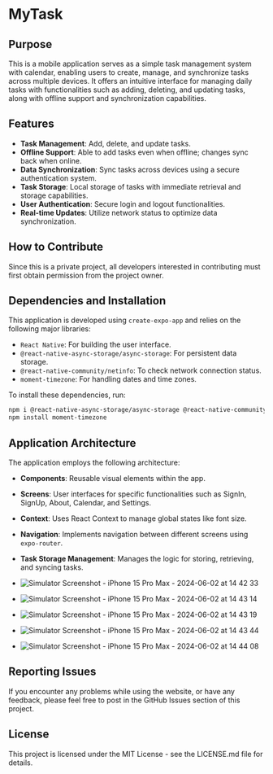 # MyTask

## Purpose
This is a mobile application serves as a simple task management system with calendar, enabling users to create, manage, and synchronize tasks across multiple devices. It offers an intuitive interface for managing daily tasks with functionalities such as adding, deleting, and updating tasks, along with offline support and synchronization capabilities.

## Features

- **Task Management**: Add, delete, and update tasks.
- **Offline Support**: Able to add tasks even when offline; changes sync back when online.
- **Data Synchronization**: Sync tasks across devices using a secure authentication system.
- **Task Storage**: Local storage of tasks with immediate retrieval and storage capabilities.
- **User Authentication**: Secure login and logout functionalities.
- **Real-time Updates**: Utilize network status to optimize data synchronization.

## How to Contribute
Since this is a private project, all developers interested in contributing must first obtain permission from the project owner.

## Dependencies and Installation

This application is developed using `create-expo-app` and relies on the following major libraries:

- `React Native`: For building the user interface.
- `@react-native-async-storage/async-storage`: For persistent data storage.
- `@react-native-community/netinfo`: To check network connection status.
- `moment-timezone`: For handling dates and time zones.

To install these dependencies, run:

```bash
npm i @react-native-async-storage/async-storage @react-native-community/netinfo
npm install moment-timezone
```

## Application Architecture

The application employs the following architecture:

- **Components**: Reusable visual elements within the app.
- **Screens**: User interfaces for specific functionalities such as SignIn, SignUp, About, Calendar, and Settings.
- **Context**: Uses React Context to manage global states like font size.
- **Navigation**: Implements navigation between different screens using `expo-router`.
- **Task Storage Management**: Manages the logic for storing, retrieving, and syncing tasks.

- ![Simulator Screenshot - iPhone 15 Pro Max - 2024-06-02 at 14 42 33](https://github.com/siceci/mobile-app/assets/134029583/79890142-cd92-429b-84e3-77b632f94625)
- ![Simulator Screenshot - iPhone 15 Pro Max - 2024-06-02 at 14 43 14](https://github.com/siceci/mobile-app/assets/134029583/9a4d8f57-3576-4404-95a7-c7a0025590e0)
- ![Simulator Screenshot - iPhone 15 Pro Max - 2024-06-02 at 14 43 19](https://github.com/siceci/mobile-app/assets/134029583/753152c7-19bc-48cf-abf8-eb4488689ffb)
- ![Simulator Screenshot - iPhone 15 Pro Max - 2024-06-02 at 14 43 44](https://github.com/siceci/mobile-app/assets/134029583/c19d0893-5363-4984-86e1-7513b30bd848)
- ![Simulator Screenshot - iPhone 15 Pro Max - 2024-06-02 at 14 44 08](https://github.com/siceci/mobile-app/assets/134029583/87c0ebfa-dfbc-4645-b182-ee817983b72e)




## Reporting Issues
If you encounter any problems while using the website, or have any feedback, please feel free to post in the GitHub Issues section of this project.

## License
This project is licensed under the MIT License - see the LICENSE.md file for details.
